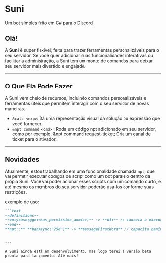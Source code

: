 # Suni

Um bot simples feito em C# para o Discord

## Olá!

A **Suni** é super flexível, feita para trazer ferramentas personalizáveis para o seu servidor. Se você quer adicionar suas funcionalidades interativas ou facilitar a administração, a Suni tem um monte de comandos para deixar seu servidor mais divertido e engajado.

---

## O Que Ela Pode Fazer

A Suni vem cheio de recursos, incluindo comandos personalizáveis e ferramentas úteis que permitem interagir com o seu servidor de novas maneiras.

- `&calc <exp>`: Dá uma representação visual da solução ou expressão que você fornecer.
- `&npt command <cmd>` : Roda um código npt adicionado em seu servidor, como por exemplo, &npt command request-ticket; Cria um canal de ticket para o ativador.

---

## Novidades

Atualmente, estou trabalhando em uma funcionalidade chamada `npt`, que vai permitir executar códigos de script como um bot paralelo dentro da própia Suni. Você vai poder acionar esses scripts com um comando curto, e até mesmo os membros do seu servidor poderão usá-los conforme suas restrições.

exemplo de uso:
```markdown
```text
--definitions--
**onlycase(@get<has_permission_admin>)** -> **kit** // Cancela a execução do código se o usuário não possuir admin
--end--
**npt::** **banAsync("25d")** -> **messageFirstWord** // capacita banimento por id e nome de usuário
```
```

---

A Suni ainda está em desenvolvimento, mas logo terei a versão beta pronta para lançamento. Até mais!